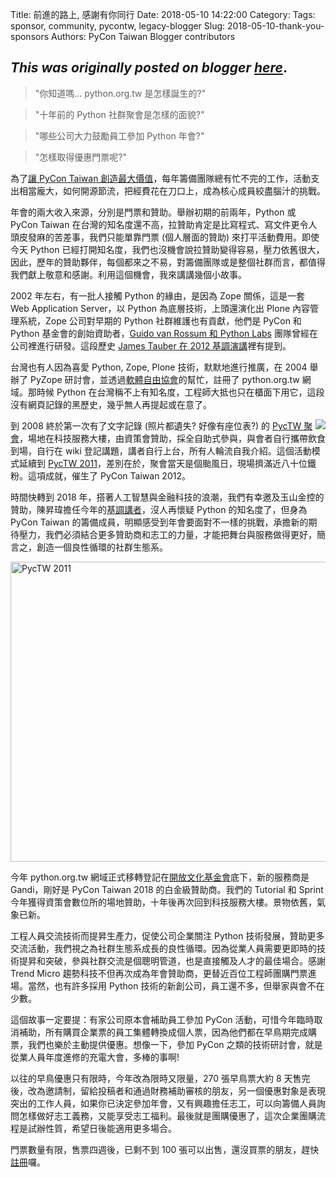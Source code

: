 Title: 前進的路上, 感謝有你同行
Date: 2018-05-10 14:22:00
Category:
Tags: sponsor, community, pycontw, legacy-blogger
Slug: 2018-05-10-thank-you-sponsors
Authors: PyCon Taiwan Blogger contributors

*This was originally posted on blogger [here](https://pycontw.blogspot.com/2018/05/thank-you-sponsors.html)*.
---
<blockquote>"你知道嗎... python.org.tw 是怎樣誕生的?"</blockquote>
<blockquote>"十年前的 Python 社群聚會是怎樣的面貌?"</blockquote>
<blockquote>"哪些公司大力鼓勵員工參加 Python 年會?"</blockquote>
<blockquote>"怎樣取得優惠門票呢?"</blockquote>
<p>為了<a href="http://bit.ly/pycontw-favorite-memories">讓 PyCon Taiwan 創造最大價值</a>，每年籌備團隊總有忙不完的工作，活動支出相當龐大，如何開源節流，把經費花在刀口上，成為核心成員絞盡腦汁的挑戰。</p>
<p>年會的兩大收入來源，分別是門票和贊助。舉辦初期的前兩年，Python 或 PyCon Taiwan 在台灣的知名度還不高，拉贊助肯定是比寫程式、寫文件更令人頭皮發麻的苦差事，我們只能單靠門票 (個人層面的贊助) 來打平活動費用。即使今天 Python 已經打開知名度，我們也沒機會說拉贊助變得容易，壓力依舊很大，因此，歷年的贊助夥伴，每個都來之不易，對籌備團隊或是整個社群而言，都值得我們獻上敬意和感謝。利用這個機會，我來講講幾個小故事。</p>
<p>2002 年左右，有一批人接觸 Python 的緣由，是因為 Zope 關係，這是一套 Web Application Server，以 Python 為底層技術，上頭還演化出 Plone 內容管理系統，Zope 公司對早期的 Python 社群維護也有貢獻，他們是 PyCon 和 Python 基金會的創始資助者，<a href="http://www.computerhistory.org/atchm/2018-chm-fellow-guido-van-rossum-python-creator-benevolent-dictator-for-life">Guido van Rossum 和 Python Labs</a> 團隊曾經在公司裡進行研發。這段歷史 <a href="http://www.slideshare.net/pycontw/python-and-the-web">James Tauber 在 2012 基調演講</a>裡有提到。</p>
<p>台灣也有人因為喜愛 Python, Zope, Plone 技術，默默地進行推廣，在 2004 舉辦了 PyZope 研討會，並透過<a href="http://slat.org/">軟體自由協會</a>的幫忙，註冊了 python.org.tw 網域。那時候 Python 在台灣稱不上有知名度，工程師大抵也只在櫃面下用它，這段沒有網頁記錄的黑歷史，幾乎無人再提起或在意了。</p>
<p><a href="https://1.bp.blogspot.com/-JJ35C1YTNGk/WvPSR2cFp7I/AAAAAAAARvI/jOP732059Mk9YG7KPMJYOa6DAkbLNN1cgCLcBGAs/s1600/pyctw2008.png"><img align="right" border="0" src="https://1.bp.blogspot.com/-JJ35C1YTNGk/WvPSR2cFp7I/AAAAAAAARvI/jOP732059Mk9YG7KPMJYOa6DAkbLNN1cgCLcBGAs/s1600/pyctw2008.png" /></a> 到 2008 終於第一次有了文字記錄 (照片都遺失? 好像有座位表?) 的 <a href="http://wiki.python.org.tw/PycTW2008">PycTW 聚會</a>，場地在科技服務大樓，由資策會贊助，採全自助式參與，與會者自行攜帶飲食到場，自行在 wiki 登記講題，講者自行上台，所有人輪流自我介紹。這個活動模式延續到 <a href="http://wiki.python.org.tw/PycTW2011">PycTW 2011</a>，差別在於，聚會當天是個颱風日，現場擠滿近八十位鐵粉。這項成就，催生了 PyCon Taiwan 2012。</p>
<p>時間快轉到 2018 年，搭著人工智慧與金融科技的浪潮，我們有幸邀及玉山金控的贊助，陳昇瑋擔任今年的<a href="http://tw.pycon.org/2018/events/keynotes">基調講者</a>，沒人再懷疑 Python 的知名度了，但身為 PyCon Taiwan 的籌備成員，明顯感受到年會要面對不一樣的挑戰，承擔新的期待壓力，我們必須結合更多贊助商和志工的力量，才能把舞台與服務做得更好，簡言之，創造一個良性循環的社群生態系。</p>
<a href="https://www.flickr.com/photos/yurenju/albums/72157626919163003" title="PycTW 2011"><img alt="PycTW 2011" height="480" src="https://farm6.staticflickr.com/5274/5869176467_124014f888_z.jpg" width="640" /></a>
<p>今年 python.org.tw 網域正式移轉登記在<a href="http://ocf.tw/">開放文化基金會</a>底下，新的服務商是 Gandi，剛好是 PyCon Taiwan 2018 的白金級贊助商。我們的 Tutorial 和 Sprint 今年獲得資策會數位所的場地贊助，十年後再次回到科技服務大樓。景物依舊，氣象已新。</p>
<p>工程人員交流技術而提昇生產力，促使公司企業關注 Python 技術發展，贊助更多交流活動，我們視之為社群生態系成長的良性循環。因為從業人員需要更即時的技術提昇和突破，參與社群交流是個聰明管道，也是直接觸及人才的最佳場合。感謝 Trend Micro 趨勢科技不但再次成為年會贊助商，更替近百位工程師團購門票進場。當然，也有許多採用 Python 技術的新創公司，員工還不多，但舉家與會不在少數。</p>
<p>這個故事一定要提：有家公司原本會補助員工參加 PyCon 活動，可惜今年臨時取消補助，所有購買企業票的員工集體轉換成個人票，因為他們都在早鳥期完成購票，我們也樂於主動提供優惠。想像一下，參加 PyCon 之類的技術研討會，就是從業人員年度進修的充電大會，多棒的事啊!</p>
<p>以往的早鳥優惠只有限時，今年改為限時又限量，270 張早鳥票大約 8 天售完後，改為邀請制，留給投稿者和通過財務補助審核的朋友，另一個優惠對象是表現突出的工作人員，如果你已決定參加年會，又有興趣擔任志工，可以向籌備人員詢問怎樣做好志工義務，又能享受志工福利。最後就是團購優惠了，這次企業團購流程是試辦性質，希望日後能適用更多場合。</p>
<p>門票數量有限，售票四週後，已剩不到 100 張可以出售，還沒買票的朋友，趕快<a href="http://tw.pycon.org/2018/registration/ticket-info">註冊</a>囉。</p>
